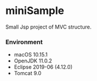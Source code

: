 # miniSample
 Small Jsp project of MVC structure.

### Environment
- macOS 10.15.1
- OpenJDK 11.0.2
- Eclipse 2019-06 (4.12.0)
- Tomcat 9.0